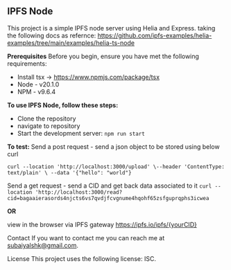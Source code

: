 ## IPFS Node

This project is a simple IPFS node server using Helia and Express.
taking the following docs as refernce: https://github.com/ipfs-examples/helia-examples/tree/main/examples/helia-ts-node

**Prerequisites**
Before you begin, ensure you have met the following requirements:

- Install tsx -> https://www.npmjs.com/package/tsx
- Node - v20.1.0
- NPM - v9.6.4

**To use IPFS Node, follow these steps:**
- Clone the repository
- navigate to repository 
- Start the development server: `npm run start`

**To test:**
Send a post request - send a json object to be stored using below curl

    curl --location 'http://localhost:3000/upload' \--header 'ContentType: text/plain' \ --data '{"hello": "world"}

Send a get request - send a CID and get back data associated to it
`curl --location 'http://localhost:3000/read?cid=bagaaierasords4njcts6vs7qvdjfcvgnume4hqohf65zsfguprqphs3icwea`

**OR** 

view in the browser via IPFS gateway https://ipfs.io/ipfs/{yourCID}


Contact
If you want to contact me you can reach me at <subaiyalshk@gmail.com>.

License
This project uses the following license: ISC.
